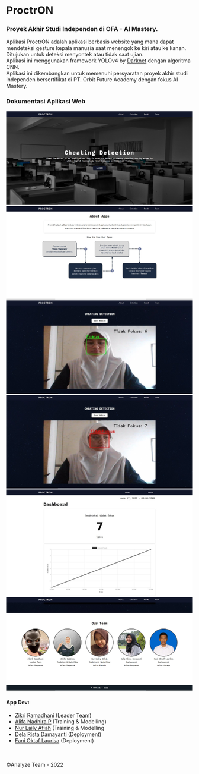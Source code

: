 # ProctrON
### Proyek Akhir Studi Independen di OFA - AI Mastery.<br>

Aplikasi ProctrON adalah aplikasi berbasis website yang mana dapat mendeteksi gesture kepala manusia saat menengok ke kiri atau ke kanan.
Ditujukan untuk deteksi menyontek atau tidak saat ujian.<br>
Aplikasi ini menggunakan framework YOLOv4 by [Darknet](https://github.com/AlexeyAB/darknet) dengan algoritma CNN. <br>
Aplikasi ini dikembangkan untuk memenuhi persyaratan proyek akhir studi independen bersertifikat di PT. Orbit Future Academy dengan fokus AI Mastery.

### Dokumentasi Aplikasi Web

![](images/main.jpg)
![](images/about.jpg)
![](images/deteksi1.jpg)
![](images/deteksi2.jpg)
![](images/dashboard.jpg)
![](images/team.jpg)



#### App Dev:
  - [Zikri Ramadhani](https://github.com/lyleoo) (Leader Team)
  - [Alifa Nadhira P](https://github.com/alifanadhira) (Training & Modelling)
  - [Nur Laily Afiah](https://github.com/lailyafiah) (Training & Modelling
  - [Dela Rista Damayanti](https://github.com/delarista) (Deployment)
  - [Fani Oktaf Laurisa](https://github.com/fandenfraat) (Deployment)

<br><br>
&copy;Analyze Team - 2022
